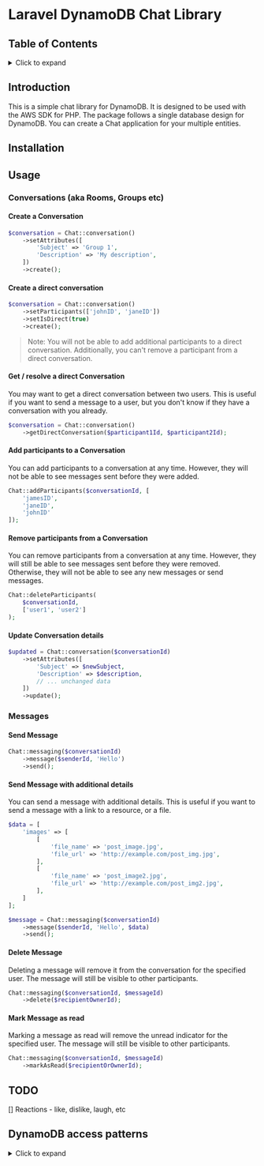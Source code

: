 # Laravel DynamoDB Chat Library

## Table of Contents

<details><summary>Click to expand</summary>

- [Introduction](#introduction)
- [Installation](#installation)
- [Usage](#usage)
  - [Conversations](#conversations--aka-rooms-groups-etc-)
    - [Create a Conversation](#create-a-conversation)
    - [Create a direct conversation](#create-a-direct-conversation)
    - [Get / resolve a direct Conversation](#get--resolve-a-direct-conversation)
    - [Add participants to a Conversation](#add-participants-to-a-conversation)
    - [Remove participants from a Conversation](#remove-participants-from-a-conversation)
    - [Update Conversation details](#update-conversation-details)
  - [Messages](#messages)
    - [Send Message](#send-message)
    - [Send Message with additional details](#send-message-with-additional-details)
    - [Delete Message](#delete-message)
    - [Mark Message as read](#mark-message-as-read)
- [DynamoDB access patterns](#dynamodb-access-patterns)
</details>

## Introduction

This is a simple chat library for DynamoDB. It is designed to be used with the AWS SDK for PHP. The package follows a single database design for DynamoDB.
You can create a Chat application for your multiple entities.

## Installation

## Usage

### Conversations (aka Rooms, Groups etc)

#### Create a Conversation

```php
$conversation = Chat::conversation()
    ->setAttributes([
        'Subject' => 'Group 1',
        'Description' => 'My description',
    ])
    ->create();
```

#### Create a direct conversation

```php
$conversation = Chat::conversation()
    ->setParticipants(['johnID', 'janeID'])
    ->setIsDirect(true)
    ->create();
```

>Note: You will not be able to add additional participants to a direct conversation. Additionally, you can't remove a participant from a direct conversation.

#### Get / resolve a direct Conversation

You may want to get a direct conversation between two users. This is useful if you want to send a message to a user, but you don't know if they have a conversation with you already.

```php
$conversation = Chat::conversation()
    ->getDirectConversation($participant1Id, $participant2Id);
```

#### Add participants to a Conversation

You can add participants to a conversation at any time. However, they will not be able to see messages sent before they were added.

```php
Chat::addParticipants($conversationId, [
    'jamesID',
    'janeID',
    'johnID'
]);
```

#### Remove participants from a Conversation

You can remove participants from a conversation at any time. However, they will still be able to see messages sent before they were removed. Otherwise, they will not be able to see any new messages or send messages.

```php
Chat::deleteParticipants(
    $conversationId, 
    ['user1', 'user2']
);
```

#### Update Conversation details

```php
$updated = Chat::conversation($conversationId)
    ->setAttributes([
        'Subject' => $newSubject,
        'Description' => $description,
        // ... unchanged data
    ])
    ->update();
```

### Messages

#### Send Message

```php
Chat::messaging($conversationId)
    ->message($senderId, 'Hello')
    ->send();
```

#### Send Message with additional details

You can send a message with additional details. This is useful if you want to send a message with a link to a resource, or a file.

```php
$data = [
    'images' => [
        [
            'file_name' => 'post_image.jpg',
            'file_url' => 'http://example.com/post_img.jpg',
        ],
        [
            'file_name' => 'post_image2.jpg',
            'file_url' => 'http://example.com/post_img2.jpg',
        ],
    ]
];

$message = Chat::messaging($conversationId)
    ->message($senderId, 'Hello', $data)
    ->send();
```

#### Delete Message

Deleting a message will remove it from the conversation for the specified user. The message will still be visible to other participants.

```php
Chat::messaging($conversationId, $messageId)
    ->delete($recipientOwnerId);
```

#### Mark Message as read

Marking a message as read will remove the unread indicator for the specified user. The message will still be visible to other participants.

```php  
Chat::messaging($conversationId, $messageId)
    ->markAsRead($recipientOrOwnerId);
```

## TODO

[] Reactions - like, dislike, laugh, etc

## DynamoDB access patterns

<details><summary>Click to expand</summary>

| Entity       |        PK         |                SK |
|--------------|:-----------------:|------------------:|
| Conversation | CONVERSATION#{ID} | CONVERSATION#{ID} |
| Participant  | CONVERSATION#{ID} |  PARTICIPANT#{ID} |
| Message      | CONVERSATION#{ID} |          MSG#{ID} |

### GSI1

| Entity       |      GSI1PK       |            GSI1SK |
|--------------|:-----------------:|------------------:|
| Conversation |                   |                   |
| Participant  | PARTICIPANT#{ID}  | CONVERSATION#{ID} |
| Message      | CONVERSATION#{ID} |          MSG#{ID} |

### GSI2

| Entity       |         GSI2PK         |                    GSI2SK |
|--------------|:----------------------:|--------------------------:|
| Conversation |                        |                           |
| Participant  |                        |                           |
| Message      | PARTICIPANT#{senderId} | PARTICIPANT#{recipientId} |

</details>